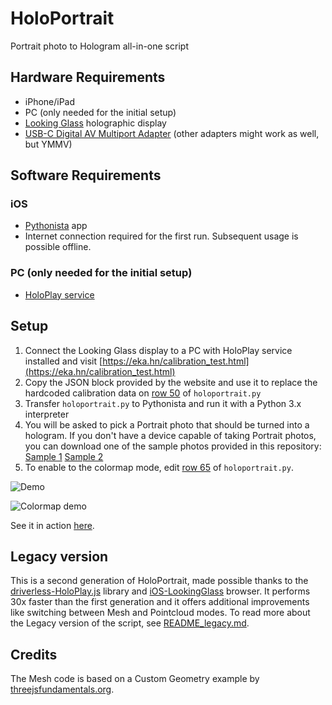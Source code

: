 # HoloPortrait
Portrait photo to Hologram all-in-one script

## Hardware Requirements
- iPhone/iPad
- PC (only needed for the initial setup)
- [Looking Glass](https://lookingglassfactory.com) holographic display
- [USB-C Digital AV Multiport Adapter](https://www.apple.com/shop/product/MUF82AM/A/usb-c-digital-av-multiport-adapter) (other adapters might work as well, but YMMV)

## Software Requirements
### iOS
- [Pythonista](http://omz-software.com/pythonista/) app
- Internet connection required for the first run. Subsequent usage is possible offline.

### PC (only needed for the initial setup)
- [HoloPlay service](https://lookingglassfactory.com/software/holoplay-service)


## Setup
1) Connect the Looking Glass display to a PC with HoloPlay service installed and visit [https://eka.hn/calibration_test.html](https://eka.hn/calibration_test.html)
2) Copy the JSON block provided by the website and use it to replace the hardcoded calibration data on [row 50](https://github.com/jankais3r/HoloPortrait/blob/main/holoportrait.py#L50) of `holoportrait.py`
3) Transfer `holoportrait.py` to Pythonista and run it with a Python 3.x interpreter
4) You will be asked to pick a Portrait photo that should be turned into a hologram. If you don't have a device capable of taking Portrait photos, you can download one of the sample photos provided in this repository: [Sample 1](https://github.com/jankais3r/HoloPortrait/raw/main/IMG_1820.HEIC) [Sample 2](https://github.com/jankais3r/HoloPortrait/raw/main/IMG_2053.HEIC)
5) To enable to the colormap mode, edit [row 65](https://github.com/jankais3r/HoloPortrait/blob/main/holoportrait.py#L65) of `holoportrait.py`.

![Demo](https://github.com/jankais3r/HoloPortrait/blob/main/demo_v2.gif)

![Colormap demo](https://github.com/jankais3r/HoloPortrait/blob/main/demo_colormap.gif)

See it in action [here](https://twitter.com/jankais3r/status/1347337347621400579).

## Legacy version
This is a second generation of HoloPortrait, made possible thanks to the [driverless-HoloPlay.js](https://github.com/jankais3r/driverless-HoloPlay.js) library and [iOS-LookingGlass](https://github.com/jankais3r/iOS-LookingGlass) browser. It performs 30x faster than the first generation and it offers additional improvements like switching between Mesh and Pointcloud modes. To read more about the Legacy version of the script, see [README_legacy.md](https://github.com/jankais3r/HoloPortrait/edit/main/README_legacy.md).

## Credits
The Mesh code is based on a Custom Geometry example by [threejsfundamentals.org](https://threejsfundamentals.org/threejs/lessons/threejs-custom-geometry.html).
